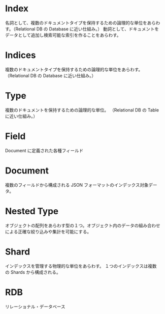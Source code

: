 # Index
名詞として、複数のドキュメントタイプを保持するための論理的な単位をあらわす。（Relational DB の Database に近い仕組み。）
動詞として、ドキュメントをデータとして追加し検索可能な索引を作ることをあらわす。

# Indices
複数のドキュメントタイプを保持するための論理的な単位をあらわす。（Relational DB の Database に近い仕組み。）

# Type
複数のドキュメントを保持するための論理的な単位。
（Relational DB の Table に近い仕組み。）


# Field
Document に定義された各種フィールド

# Document
複数のフィールドから構成される JSON フォーマットのインデックス対象データ。


# Nested Type
オブジェクトの配列をあらわす型の１つ。オブジェクト内のデータの組み合わせによる正確な絞り込みや集計を可能にする。

# Shard
インデックスを管理する物理的な単位をあらわす。
１つのインデックスは複数の Shards から構成される。

# RDB
リレーショナル・データベース